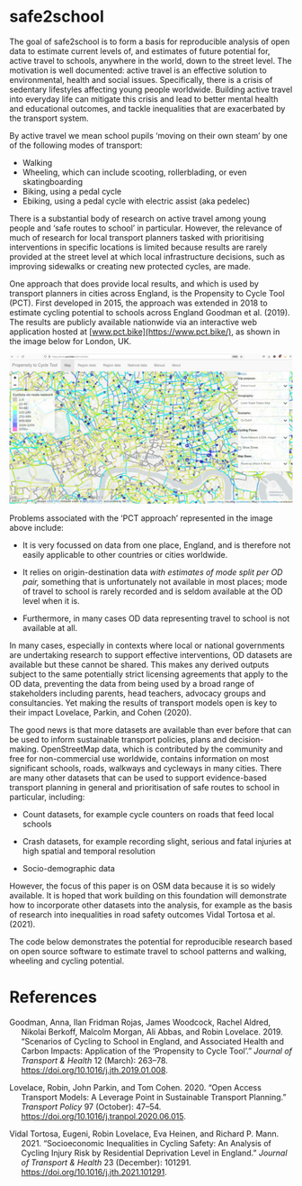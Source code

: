 
<!-- README.md is generated from README.Rmd. Please edit that file -->

# safe2school

<!-- badges: start -->
<!-- badges: end -->

The goal of safe2school is to form a basis for reproducible analysis of
open data to estimate current levels of, and estimates of future
potential for, active travel to schools, anywhere in the world, down to
the street level. The motivation is well documented: active travel is an
effective solution to environmental, health and social issues.
Specifically, there is a crisis of sedentary lifestyles affecting young
people worldwide. Building active travel into everyday life can mitigate
this crisis and lead to better mental health and educational outcomes,
and tackle inequalities that are exacerbated by the transport system.

By active travel we mean school pupils ‘moving on their own steam’ by
one of the following modes of transport:

- Walking
- Wheeling, which can include scooting, rollerblading, or even
  skatingboarding
- Biking, using a pedal cycle
- Ebiking, using a pedal cycle with electric assist (aka pedelec)

There is a substantial body of research on active travel among young
people and ‘safe routes to school’ in particular. However, the relevance
of much of research for local transport planners tasked with
prioritising interventions in specific locations is limited because
results are rarely provided at the street level at which local
infrastructure decisions, such as improving sidewalks or creating new
protected cycles, are made.

One approach that does provide local results, and which is used by
transport planners in cities across England, is the Propensity to Cycle
Tool (PCT). First developed in 2015, the approach was extended in 2018
to estimate cycling potential to schools across England Goodman et al.
(2019). The results are publicly available nationwide via an interactive
web application hosted at [www.pct.bike](https://www.pct.bike/), as
shown in the image below for London, UK.

![](images/image-1448227588.png)

Problems associated with the ‘PCT approach’ represented in the image
above include:

- It is very focussed on data from one place, England, and is therefore
  not easily applicable to other countries or cities worldwide.

- It relies on origin-destination data *with estimates of mode split per
  OD pair,* something that is unfortunately not available in most
  places; mode of travel to school is rarely recorded and is seldom
  available at the OD level when it is.

- Furthermore, in many cases OD data representing travel to school is
  not available at all.

In many cases, especially in contexts where local or national
governments are undertaking research to support effective interventions,
OD datasets are available but these cannot be shared. This makes any
derived outputs subject to the same potentially strict licensing
agreements that apply to the OD data, preventing the data from being
used by a broad range of stakeholders including parents, head teachers,
advocacy groups and consultancies. Yet making the results of transport
models open is key to their impact Lovelace, Parkin, and Cohen (2020).

The good news is that more datasets are available than ever before that
can be used to inform sustainable transport policies, plans and
decision-making. OpenStreetMap data, which is contributed by the
community and free for non-commercial use worldwide, contains
information on most significant schools, roads, walkways and cycleways
in many cities. There are many other datasets that can be used to
support evidence-based transport planning in general and prioritisation
of safe routes to school in particular, including:

- Count datasets, for example cycle counters on roads that feed local
  schools

- Crash datasets, for example recording slight, serious and fatal
  injuries at high spatial and temporal resolution

- Socio-demographic data

However, the focus of this paper is on OSM data because it is so widely
available. It is hoped that work building on this foundation will
demonstrate how to incorporate other datasets into the analysis, for
example as the basis of research into inequalities in road safety
outcomes Vidal Tortosa et al. (2021).

The code below demonstrates the potential for reproducible research
based on open source software to estimate travel to school patterns and
walking, wheeling and cycling potential.

# References

<div id="refs" class="references csl-bib-body hanging-indent">

<div id="ref-goodman_scenarios_2019" class="csl-entry">

Goodman, Anna, Ilan Fridman Rojas, James Woodcock, Rachel Aldred,
Nikolai Berkoff, Malcolm Morgan, Ali Abbas, and Robin Lovelace. 2019.
“Scenarios of Cycling to School in England, and Associated Health and
Carbon Impacts: Application of the ‘Propensity to Cycle Tool’.” *Journal
of Transport & Health* 12 (March): 263–78.
<https://doi.org/10.1016/j.jth.2019.01.008>.

</div>

<div id="ref-lovelace_open_2020" class="csl-entry">

Lovelace, Robin, John Parkin, and Tom Cohen. 2020. “Open Access
Transport Models: A Leverage Point in Sustainable Transport Planning.”
*Transport Policy* 97 (October): 47–54.
<https://doi.org/10.1016/j.tranpol.2020.06.015>.

</div>

<div id="ref-vidaltortosa_socioeconomic_2021" class="csl-entry">

Vidal Tortosa, Eugeni, Robin Lovelace, Eva Heinen, and Richard P. Mann.
2021. “Socioeconomic Inequalities in Cycling Safety: An Analysis of
Cycling Injury Risk by Residential Deprivation Level in England.”
*Journal of Transport & Health* 23 (December): 101291.
<https://doi.org/10.1016/j.jth.2021.101291>.

</div>

</div>
